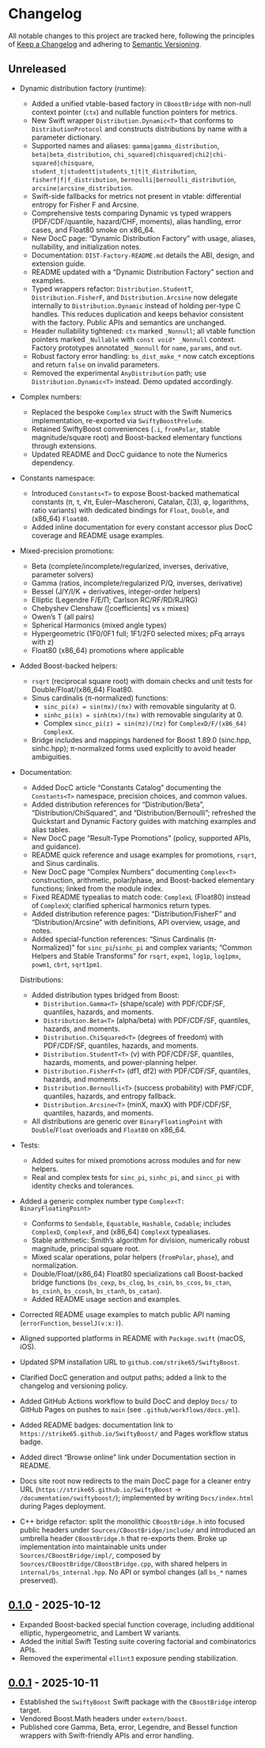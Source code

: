 # Changelog

All notable changes to this project are tracked here, following the principles of [Keep a Changelog](https://keepachangelog.com/en/1.1.0/) and adhering to [Semantic Versioning](https://semver.org/).

## Unreleased
- Dynamic distribution factory (runtime):
  - Added a unified vtable-based factory in `CBoostBridge` with non-null context pointer (`ctx`) and nullable function pointers for metrics.
  - New Swift wrapper `Distribution.Dynamic<T>` that conforms to `DistributionProtocol` and constructs distributions by name with a parameter dictionary.
  - Supported names and aliases: `gamma|gamma_distribution`, `beta|beta_distribution`, `chi_squared|chisquared|chi2|chi-squared|chisquare`, `student_t|studentt|students_t|t|t_distribution`, `fisherf|f|f_distribution`, `bernoulli|bernoulli_distribution`, `arcsine|arcsine_distribution`.
  - Swift-side fallbacks for metrics not present in vtable: differential entropy for Fisher F and Arcsine.
  - Comprehensive tests comparing Dynamic vs typed wrappers (PDF/CDF/quantile, hazard/CHF, moments), alias handling, error cases, and Float80 smoke on x86_64.
  - New DocC page: “Dynamic Distribution Factory” with usage, aliases, nullability, and initialization notes.
  - Documentation: `DIST-Factory-README.md` details the ABI, design, and extension guide.
  - README updated with a “Dynamic Distribution Factory” section and examples.
  - Typed wrappers refactor: ``Distribution.StudentT``, ``Distribution.FisherF``, and ``Distribution.Arcsine`` now delegate internally to ``Distribution.Dynamic`` instead of holding per-type C handles. This reduces duplication and keeps behavior consistent with the factory. Public APIs and semantics are unchanged.
  - Header nullability tightened: `ctx` marked `_Nonnull`; all vtable function pointers marked `_Nullable` with `const void* _Nonnull` context. Factory prototypes annotated `_Nonnull` for `name`, `params`, and `out`.
  - Robust factory error handling: `bs_dist_make_*` now catch exceptions and return `false` on invalid parameters.
  - Removed the experimental `AnyDistribution` path; use `Distribution.Dynamic<T>` instead. Demo updated accordingly.
- Complex numbers:
  - Replaced the bespoke ``Complex`` struct with the Swift Numerics implementation, re-exported via `SwiftyBoostPrelude`.
  - Retained SwiftyBoost conveniences (`.i`, `fromPolar`, stable magnitude/square root) and Boost-backed elementary functions through extensions.
  - Updated README and DocC guidance to note the Numerics dependency.
- Constants namespace:
  - Introduced `Constants<T>` to expose Boost-backed mathematical constants (π, τ, √π, Euler–Mascheroni, Catalan, ζ(3), φ, logarithms, ratio variants) with dedicated bindings for `Float`, `Double`, and (x86_64) `Float80`.
  - Added inline documentation for every constant accessor plus DocC coverage and README usage examples.
- Mixed-precision promotions:
  - Beta (complete/incomplete/regularized, inverses, derivative, parameter solvers)
  - Gamma (ratios, incomplete/regularized P/Q, inverses, derivative)
  - Bessel (J/Y/I/K + derivatives, integer-order helpers)
  - Elliptic (Legendre F/E/Π; Carlson RC/RF/RD/RJ/RG)
  - Chebyshev Clenshaw ([coefficients] vs `x` mixes)
  - Owen’s T (all pairs)
  - Spherical Harmonics (mixed angle types)
  - Hypergeometric (1F0/0F1 full; 1F1/2F0 selected mixes; pFq arrays with z)
  - Float80 (x86_64) promotions where applicable
- Added Boost-backed helpers:
  - `rsqrt` (reciprocal square root) with domain checks and unit tests for Double/Float/(x86_64) Float80.
  - Sinus cardinalis (π-normalized) functions:
    - `sinc_pi(x) = sin(πx)/(πx)` with removable singularity at 0.
    - `sinhc_pi(x) = sinh(πx)/(πx)` with removable singularity at 0.
    - Complex `sincc_pi(z) = sin(πz)/(πz)` for `ComplexD/F/(x86_64) ComplexX`.
  - Bridge includes and mappings hardened for Boost 1.89.0 (sinc.hpp, sinhc.hpp); π-normalized forms used explicitly to avoid header ambiguities.
- Documentation:
  - Added DocC article “Constants Catalog” documenting the `Constants<T>` namespace, precision choices, and common values.
  - Added distribution references for “Distribution/Beta”, “Distribution/ChiSquared”, and “Distribution/Bernoulli”; refreshed the Quickstart and Dynamic Factory guides with matching examples and alias tables.
  - New DocC page “Result-Type Promotions” (policy, supported APIs, and guidance).
  - README quick reference and usage examples for promotions, `rsqrt`, and Sinus cardinalis.
  - New DocC page “Complex Numbers” documenting `Complex<T>` construction, arithmetic, polar/phase, and Boost-backed elementary functions; linked from the module index.
  - Fixed README typealias to match code: `ComplexL` (Float80) instead of `ComplexX`; clarified spherical harmonics return types.
  - Added distribution reference pages: “Distribution/FisherF” and “Distribution/Arcsine” with definitions, API overview, usage, and notes.
  - Added special-function references: “Sinus Cardinalis (π-Normalized)” for `sinc_pi`/`sinhc_pi` and complex variants; “Common Helpers and Stable Transforms” for `rsqrt`, `expm1`, `log1p`, `log1pmx`, `powm1`, `cbrt`, `sqrt1pm1`.
  
  Distributions:
  - Added distribution types bridged from Boost:
    - `Distribution.Gamma<T>` (shape/scale) with PDF/CDF/SF, quantiles, hazards, and moments.
    - `Distribution.Beta<T>` (alpha/beta) with PDF/CDF/SF, quantiles, hazards, and moments.
    - `Distribution.ChiSquared<T>` (degrees of freedom) with PDF/CDF/SF, quantiles, hazards, and moments.
    - `Distribution.StudentT<T>` (ν) with PDF/CDF/SF, quantiles, hazards, moments, and power-planning helper.
    - `Distribution.FisherF<T>` (df1, df2) with PDF/CDF/SF, quantiles, hazards, and moments.
    - `Distribution.Bernoulli<T>` (success probability) with PMF/CDF, quantiles, hazards, and entropy fallback.
    - `Distribution.Arcsine<T>` (minX, maxX) with PDF/CDF/SF, quantiles, hazards, and moments.
  - All distributions are generic over `BinaryFloatingPoint` with `Double`/`Float` overloads and `Float80` on x86_64.
- Tests:
  - Added suites for mixed promotions across modules and for new helpers.
  - Real and complex tests for `sinc_pi`, `sinhc_pi`, and `sincc_pi` with identity checks and tolerances.
- Added a generic complex number type `Complex<T: BinaryFloatingPoint>`
  - Conforms to `Sendable`, `Equatable`, `Hashable`, `Codable`; includes `ComplexD`, `ComplexF`, and (x86_64) `ComplexX` typealiases.
  - Stable arithmetic: Smith’s algorithm for division, numerically robust magnitude, principal square root.
  - Mixed scalar operations, polar helpers (`fromPolar`, `phase`), and normalization.
  - Double/Float/(x86_64) Float80 specializations call Boost-backed bridge functions (`bs_cexp`, `bs_clog`, `bs_csin`, `bs_ccos`, `bs_ctan`, `bs_csinh`, `bs_ccosh`, `bs_ctanh`, `bs_catan`).
  - Added README usage section and examples.
- Corrected README usage examples to match public API naming (`errorFunction`, `besselJ(v:x:)`).
- Aligned supported platforms in README with `Package.swift` (macOS, iOS).
- Updated SPM installation URL to `github.com/strike65/SwiftyBoost`.
- Clarified DocC generation and output paths; added a link to the changelog and versioning policy.
- Added GitHub Actions workflow to build DocC and deploy `Docs/` to GitHub Pages on pushes to `main` (see `.github/workflows/docs.yml`).
- Added README badges: documentation link to `https://strike65.github.io/SwiftyBoost/` and Pages workflow status badge.
- Added direct “Browse online” link under Documentation section in README.
- Docs site root now redirects to the main DocC page for a cleaner entry URL (`https://strike65.github.io/SwiftyBoost` → `/documentation/swiftyboost/`); implemented by writing `Docs/index.html` during Pages deployment.
 - C++ bridge refactor: split the monolithic `CBoostBridge.h` into focused public headers under `Sources/CBoostBridge/include/` and introduced an umbrella header `CBoostBridge.h` that re-exports them. Broke up implementation into maintainable units under `Sources/CBoostBridge/impl/`, composed by `Sources/CBoostBridge/CBoostBridge.cpp`, with shared helpers in `internal/bs_internal.hpp`. No API or symbol changes (all `bs_*` names preserved).

## [0.1.0] - 2025-10-12
- Expanded Boost-backed special function coverage, including additional elliptic, hypergeometric, and Lambert W variants.
- Added the initial Swift Testing suite covering factorial and combinatorics APIs.
- Removed the experimental `ellint3` exposure pending stabilization.

## [0.0.1] - 2025-10-11
- Established the `SwiftyBoost` Swift package with the `CBoostBridge` interop target.
- Vendored Boost.Math headers under `extern/boost`.
- Published core Gamma, Beta, error, Legendre, and Bessel function wrappers with Swift-friendly APIs and error handling.

[0.1.0]: https://github.com/strike65/SwiftyBoost/releases/tag/0.1.0
[0.0.1]: https://github.com/strike65/SwiftyBoost/releases/tag/0.0.1
